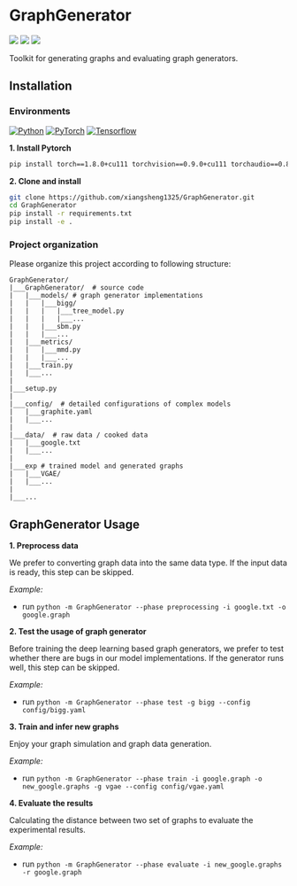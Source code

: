 # GraphGenerator
<a href="https://github.com/xiangsheng1325/GraphGenerator/graphs/contributors" alt="Contributors">
        <img src="https://img.shields.io/github/contributors/xiangsheng1325/GraphGenerator?style=plastic" /></a>
        
<a href="https://github.com/xiangsheng1325/GraphGenerator/pulse" alt="Activity">
        <img src="https://img.shields.io/github/commit-activity/m/xiangsheng1325/GraphGenerator?style=plastic" /></a>

<img src="https://img.shields.io/github/languages/code-size/xiangsheng1325/GraphGenerator?style=plastic">

Toolkit for generating graphs and evaluating graph generators.

## Installation
### Environments
[![Python](https://img.shields.io/badge/Python-v3.6-blue?style=plastic)](https://www.python.org/)
[![PyTorch](https://img.shields.io/badge/PyTorch-v1.8.0-red?style=plastic)](https://pypi.org/project/torch/)
[![Tensorflow](https://img.shields.io/badge/Tensorflow-v2.4.1-blue?style=plastic)](https://pypi.org/project/tensorflow/)

**1. Install Pytorch**
```bash
pip install torch==1.8.0+cu111 torchvision==0.9.0+cu111 torchaudio==0.8.0 -f https://download.pytorch.org/whl/torch_stable.html
```
**2. Clone and install**
```bash
git clone https://github.com/xiangsheng1325/GraphGenerator.git
cd GraphGenerator
pip install -r requirements.txt
pip install -e .
```

### Project organization

Please organize this project according to following structure:

```
GraphGenerator/
|___GraphGenerator/  # source code
|   |___models/ # graph generator implementations
|   |   |___bigg/
|   |   |   |___tree_model.py
|   |   |   |___...
|   |   |___sbm.py
|   |   |___...
|   |___metrics/
|   |   |___mmd.py
|   |   |___...
|   |___train.py
|   |___...
|
|___setup.py 
|
|___config/  # detailed configurations of complex models
|   |___graphite.yaml
|   |___...
|
|___data/  # raw data / cooked data
|   |___google.txt
|   |___...
|
|___exp # trained model and generated graphs
|   |___VGAE/
|   |___...
|
|___...
```

## GraphGenerator Usage

**1. Preprocess data**

We prefer to converting graph data into the same data type. If the input data is ready, this step can be skipped.

_Example:_
* run `python -m GraphGenerator --phase preprocessing -i google.txt -o google.graph`

**2. Test the usage of graph generator**

Before training the deep learning based graph generators,
we prefer to test whether there are bugs in our model implementations.
If the generator runs well, this step can be skipped.

_Example:_
* run `python -m GraphGenerator --phase test -g bigg --config config/bigg.yaml`

**3. Train and infer new graphs**

Enjoy your graph simulation and graph data generation.

_Example:_
* run `python -m GraphGenerator --phase train -i google.graph -o new_google.graphs -g vgae --config config/vgae.yaml`

**4. Evaluate the results**

Calculating the distance between two set of graphs to evaluate the experimental results. 

_Example:_
* run `python -m GraphGenerator --phase evaluate -i new_google.graphs -r google.graph`

